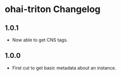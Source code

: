 # ohai-triton Changelog

## 1.0.1
- Now able to get CNS tags.

## 1.0.0
- First cut to get basic metadata about an instance.
